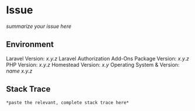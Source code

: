 # Issue
*summarize your issue here*

## Environment
Laravel Version: *x.y.z*
Laravel Authorization Add-Ons Package Version: *x.y.z*
PHP Version: *x.y.z*
Homestead Version: *x.y*
Operating System & Version: *name x.y.z*

## Stack Trace
```
*paste the relevant, complete stack trace here*
```
